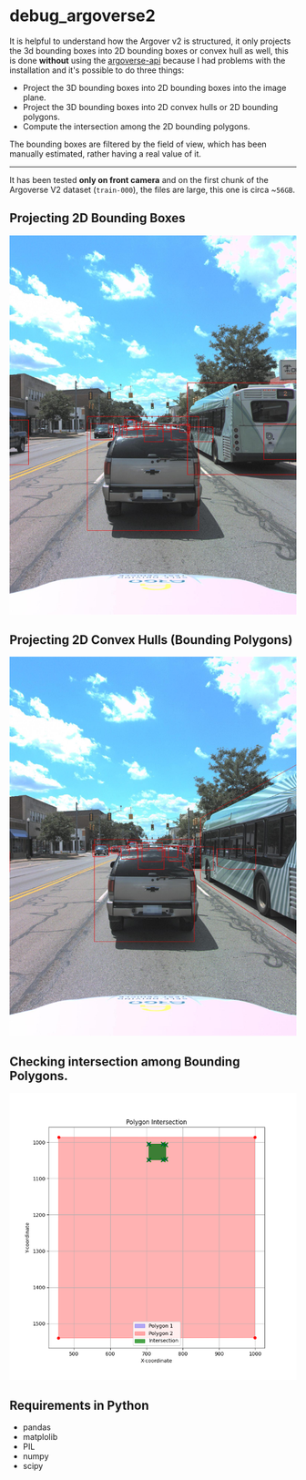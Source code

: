 # debug_argoverse2
It is helpful to understand how the Argover v2 is structured, it only projects the 3d bounding boxes into 2D bounding boxes or convex hull as well, this is done __without__ using the [argoverse-api](https://github.com/argoverse/argoverse-api) because I had problems with the installation and it's possible to do three things:

- Project the 3D bounding boxes into 2D bounding boxes into the image plane.
- Project the 3D bounding boxes into 2D convex hulls or 2D bounding polygons.
- Compute the intersection among the 2D bounding polygons.

The bounding boxes are filtered by the field of view, which has been manually estimated, rather having a real value of it.

---

It has been tested __only on front camera__ and on the first chunk of the Argoverse V2 dataset (`train-000`), the files are large, this one is circa ~`56GB`.

## Projecting 2D Bounding Boxes

![](images/argoverseV2_amodal_annotation.jpg)

## Projecting 2D Convex Hulls (Bounding Polygons)

![](images/315972616049927208_hulls.jpg)

## Checking intersection among Bounding Polygons.

![](images/argover2_area_overlapping.png)

## Requirements in Python

- pandas
- matplolib
- PIL
- numpy
- scipy

